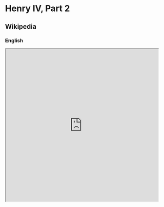 # Henry IV, Part 2

## Wikipedia

### English

<iframe src="https://en.m.wikipedia.org/wiki/Henry_IV,_Part_2" style="height: 500px; width: 500px"></iframe>